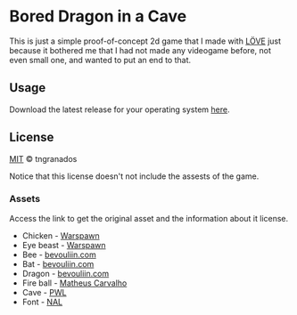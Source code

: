 # Bored Dragon in a Cave

This is just a simple proof-of-concept 2d game that I made with [LÖVE](https://love2d.org) just because it bothered me that I had not made any videogame before, not even small one, and wanted to put an end to that.

## Usage

Download the latest release for your operating system [here](../../releases/latest).

## License
[MIT](LICENSE) © tngranados

Notice that this license doesn't not include the assests of the game.

### Assets

Access the link to get the original asset and the information about it license.

* Chicken - [Warspawn](https://opengameart.org/content/lil-chick)
* Eye beast - [Warspawn](https://opengameart.org/content/floating-eye-beast)
* Bee - [bevouliin.com](https://opengameart.org/content/grumpy-bee-enemy-game-character)
* Bat - [bevouliin.com](https://opengameart.org/content/villain-game-character-flappy-bat-monster-flying)
* Dragon - [bevouliin.com](https://opengameart.org/content/flappy-dragon-sprite-sheets)
* Fire ball - [Matheus Carvalho](https://opengameart.org/content/fireball-vector)
* Cave - [PWL](https://opengameart.org/content/seamless-cave-background)
* Font - [NAL](http://www.1001fonts.com/future-timesplitters-font.html)